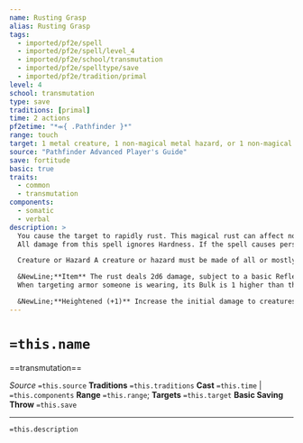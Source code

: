 ```yaml
---
name: Rusting Grasp
alias: Rusting Grasp
tags:
  - imported/pf2e/spell
  - imported/pf2e/spell/level_4
  - imported/pf2e/school/transmutation
  - imported/pf2e/spelltype/save
  - imported/pf2e/tradition/primal
level: 4
school: transmutation
type: save
traditions: [primal]
time: 2 actions
pf2etime: "*⬺{ .Pathfinder }*"
range: touch
target: 1 metal creature, 1 non-magical metal hazard, or 1 non-magical metal item of up to 1 Bulk
source: "Pathfinder Advanced Player's Guide"
save: fortitude
basic: true
traits:
  - common
  - transmutation
components:
  - somatic
  - verbal
description: >
  You cause the target to rapidly rust. This magical rust can affect nonferrous materials, but the target must be all or mostly metal. Skymetals such as adamantine and orichalcum are immune to this rust, and the GM might determine other precious materials are similarly resilient. Ultimately, the GM decides if an object or creature can be targeted with this spell.
  All damage from this spell ignores Hardness. If the spell causes persistent damage from rust, a creature can attempt to scrape off the rust to assist the target in recovering from the persistent damage (reducing the DC of the flat check to end persistent damage to 10 and granting an immediate flat check). The effect of the spell depends on its target.

  Creature or Hazard A creature or hazard must be made of all or mostly metal to be affected (this includes many mechanical traps). The grasp deals 8d6 damage (basic Fortitude save), plus 2d6 persistent on a failed save. Touching a hazard to affect it with this spell might trigger the hazard, as determined by the GM.

  &NewLine;**Item** The rust deals 2d6 damage, subject to a basic Reflex save by the creature wearing or holding the item; if the item is unattended, it automatically gets a critical failure. On a failed save, the item also takes 1d6 persistent. For an attended item, this persistent damage occurs at the end of the attending creature's turns; if the item was unattended when you Cast the Spell, the damage happens at the end of your turns.
  When targeting armor someone is wearing, its Bulk is 1 higher than the listed value, since carrying armor is more cumbersome than wearing it. Thin iron or steel items, such as weapons, have 20 HP and a Broken Threshold of 10, and thicker iron or steel items, such as most suits of armor, have 36 HP and a Broken Threshold of 18.

  &NewLine;**Heightened (+1)** Increase the initial damage to creatures or hazards by 2d6, and increase the maximum Bulk of an item you can target by 1.
---
```

# `=this.name`
==transmutation==

*Source* `=this.source`
**Traditions** `=this.traditions`
**Cast** `=this.time` | `=this.components`
**Range** `=this.range`; **Targets** `=this.target`
**Basic Saving Throw** `=this.save`

***
`=this.description`